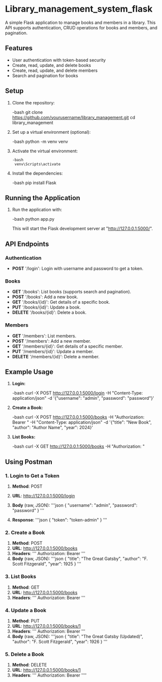 # Library_management_system_flask


A simple Flask application to manage books and members in a library. This API supports authentication, CRUD operations for books and members, and pagination.

## Features
- User authentication with token-based security
- Create, read, update, and delete books
- Create, read, update, and delete members
- Search and pagination for books

## Setup

1. Clone the repository:

    -bash
    git clone https://github.com/yourusername/library_management.git
    cd library_management
   

2. Set up a virtual environment (optional):

    -bash
    python -m venv venv
   

3. Activate the virtual environment:
   
       -bash
        venv\Scripts\activate
       
    

4. Install the dependencies:

    -bash
    pip install Flask
  

## Running the Application

1. Run the application with:

    -bash
    python app.py


    This will start the Flask development server at "http://127.0.0.1:5000/".

## API Endpoints

### Authentication
- **POST** '/login': Login with username and password to get a token.

### Books
- **GET** '/books': List books (supports search and pagination).
- **POST** '/books': Add a new book.
- **GET** '/books/{id}': Get details of a specific book.
- **PUT** '/books/{id}': Update a book.
- **DELETE** '/books/{id}': Delete a book.

### Members
- **GET** '/members': List members.
- **POST** '/members': Add a new member.
- **GET** '/members/{id}': Get details of a specific member.
- **PUT** '/members/{id}': Update a member.
- **DELETE** '/members/{id}': Delete a member.

## Example Usage

1. **Login:**

    -bash
    curl -X POST http://127.0.0.1:5000/login -H "Content-Type: application/json" -d '{"username": "admin", "password": "password"}'
  

2. **Create a Book:**

    -bash
    curl -X POST http://127.0.0.1:5000/books -H "Authorization: Bearer <token>" -H "Content-Type: application/json" -d '{"title": "New Book", "author": "Author Name", "year": 2024}'
   

3. **List Books:**

   -bash
    curl -X GET http://127.0.0.1:5000/books -H "Authorization: <token>"
  

## Using Postman

### 1. Login to Get a Token

1. **Method**: POST
2. **URL**: http://127.0.0.1:5000/login
3. **Body** (raw, JSON):
    '''json
    {
        "username": "admin",
        "password": "password"
    }
    '''  

4. **Response**:
  '''json
    {
        "token": "token-admin"
    }
    '''

### 2. Create a Book

1. **Method**: POST
2. **URL**: http://127.0.0.1:5000/books
3. **Headers**:
    '''
    Authorization: Bearer <your-token>
   '''
4. **Body** (raw, JSON):
    '''json
    {
        "title": "The Great Gatsby",
        "author": "F. Scott Fitzgerald",
        "year": 1925
    }
    '''

### 3. List Books

1. **Method**: GET
2. **URL**: http://127.0.0.1:5000/books
3. **Headers**:
    '''
    Authorization: Bearer <your-token>
   '''

### 4. Update a Book

1. **Method**: PUT
2. **URL**: http://127.0.0.1:5000/books/1
3. **Headers**:
    '''
    Authorization: Bearer <your-token>
    '''
4. **Body** (raw, JSON):
   '''json
    {
        "title": "The Great Gatsby (Updated)",
        "author": "F. Scott Fitzgerald",
        "year": 1926
    }
    '''

### 5. Delete a Book

1. **Method**: DELETE
2. **URL**: http://127.0.0.1:5000/books/1
3. **Headers**:
    '''
    Authorization: Bearer <your-token>
    ''''
